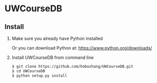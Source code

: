 # UWCourseDB

## Install

1. Make sure you already have Python installed  

	Or you can download Python at: https://www.python.org/downloads/

2. Install UWCourseDB from command line

	```bash
	$ git clone https://github.com/hobozhang/UWCourseDB.git
	$ cd UWCourseDB
	$ python setup.py install
	```

